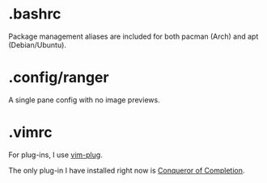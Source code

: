# .bashrc

Package management aliases are included for both pacman (Arch) and apt (Debian/Ubuntu).

# .config/ranger

A single pane config with no image previews.

# .vimrc

For plug-ins, I use [vim-plug](https://www.youtube.com/watch?v=nDv9iPv_8R4).

The only plug-in I have installed right now is [Conqueror of Completion](https://github.com/neoclide/coc.nvim/wiki/Install-coc.nvim).
